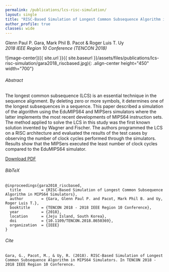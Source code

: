 ```yaml
---
permalink: /publications/lcs-risc-simulation/
layout: single
title: "RISC-Based Simulation of Longest Common Subsequence Algorithm in MIPS64 Simulators"
author_profile: true
classes: wide
---
```


Glenn Paul P. Gara, Mark Phil B. Pacot & Roger Luis T. Uy   
*2018 IEEE Region 10 Conference (TENCON 2018)*

![image-center]({{ site.url }}{{ site.baseurl }}/assets/files/publications/lcs-risc-simulation/gara2018_riscbased.jpg){: .align-center height="450" width="700"}

###### Abstract
The longest common subsequence (LCS) is an essential technique in the sequence alignment. By deleting zero or more symbols, it determines one of the longest subsequences in a sequence. This paper described a simulation of the algorithm using the EduMIPS64 and MIPSers simulators where the latter implements the most recent developments of MIPS64 instruction sets. The method applied to solve the LCS in this study was the first known solution invented by Wagner and Fischer. The authors programmed the LCS on a RISC architecture and evaluated the results of the test cases by observing the number of clock cycles performed through the simulators. Results show that the MIPSers executed the least number of clock cycles compared to the EduMIPS64 simulator.

<a href="/assets/files/publications/lcs-risc-simulation/gara2018_riscbased.pdf" class="btn btn--info">Download PDF</a>

###### BibTeX
```
@inproceedings{gara2018_riscbased,
  title         = {RISC-Based Simulation of Longest Common Subsequence Algorithm in MIPS64 Simulators},
  author        = {Gara, Glenn Paul P. and Pacot, Mark Phil B. and Uy, Roger Luis T.},
  booktitle     = {TENCON 2018 - 2018 IEEE Region 10 Conference},
  year          = {2018},
  location      = {Jeju Island, South Korea},
  doi           = {10.1109/TENCON.2018.8650369},
  organization  = {IEEE}
}
```

###### Cite
```
Gara, G., Pacot, M., & Uy, R. (2018). RISC-Based Simulation of Longest Common Subsequence Algorithm in MIPS64 Simulators. In TENCON 2018 - 2018 IEEE Region 10 Conference.
```
